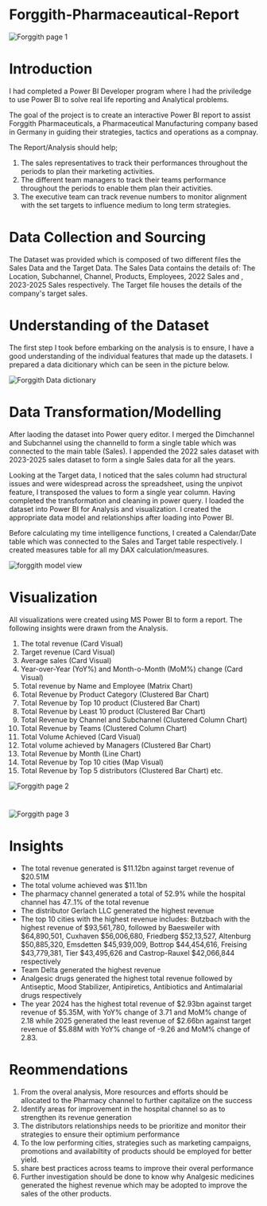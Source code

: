 # Forggith-Pharmaceautical-Report

![Forggith page 1](https://github.com/Chisom0089/Forggith-Pharmaceautical-Report/assets/138637505/086e42ba-10e1-4191-b5d8-19b6f86e3dde)

# Introduction
I had completed a Power BI Developer program where I had the priviledge to use Power BI to solve real life reporting and Analytical problems. 

The goal of the project is to create an interactive Power BI report to assist Forggith Pharmaceuticals, a Pharmaceutical Manufacturing company based in Germany in guiding their strategies, tactics and operations as a compnay.

The Report/Analysis should help;
1. The sales representatives to track their performances throughout the periods to plan their marketing activities.
2. The different team managers to track their teams performance throughout the periods to enable them plan their activities.
3. The executive team can track revenue numbers to monitor alignment with the set targets to influence medium to long term strategies.

# Data Collection and Sourcing
The Dataset was provided which is composed of two different files the Sales Data and the Target Data. The Sales Data contains the details of: The Location, Subchannel, Channel, Products, Employees, 2022 Sales and , 2023-2025 Sales respectively. The Target file houses the details of the company's target sales. 

# Understanding of the Dataset
The first step I took before embarking on the analysis is to ensure, I have a good understanding of the individual features that made up the datasets. I prepared a data dicitionary which can be seen in the picture below.

![Forggith Data dictionary](https://github.com/Chisom0089/Forggith-Pharmaceautical-Report/assets/138637505/7a87785e-b2f9-4ace-a0d3-84b056da1aca)

# Data Transformation/Modelling
After laoding the dataset into Power query editor. I merged the Dimchannel and Subchannel using the channelId to form a single table which was connected to the main table (Sales). I appended the 2022 sales dataset with 2023-2025 sales dataset to form a single Sales data for all the years.

Looking at the Target data, I noticed that the sales column had structural issues and were widespread across the spreadsheet, using the unpivot feature, I transposed the values to form a single year column.  Having completed the transformation and cleaning in power query. I loaded the dataset into Power BI for Analysis and visualization. I created the appropriate data model and relationships after loading into Power BI. 

Before calculating my time intelligence functions, I created a Calendar/Date table which was connected to the Sales and Target table respectively. I created measures table for all my DAX calculation/measures.

![forggith model view](https://github.com/Chisom0089/Forggith-Pharmaceautical-Report/assets/138637505/8ceeabb6-4207-4a2a-a26e-4b026d38948b)

# Visualization
All visualizations were created using MS Power BI to form a report. The following insights were drawn from the Analysis.
1. The total revenue (Card Visual)
2. Target revenue (Card Visual)
3. Average sales (Card Visual)
4. Year-over-Year (YoY%) and Month-o-Month (MoM%) change (Card Visual)
5. Total revenue by Name and Employee (Matrix Chart)
6. Total Revenue by Product Category (Clustered Bar Chart)
7. Total Revenue by Top 10 product (Clustered Bar Chart)
8. Total Revenue by Least 10 product (Clustered Bar Chart)
9. Total Revenue by Channel and Subchannel (Clustered Column Chart)
10. Total Revenue by Teams (Clustered Column Chart)
11. Total Volume Achieved (Card Visual)
12. Total volume achieved by Managers (Clustered Bar Chart)
13. Total Revenue by Month (Line Chart)
14. Total Revenue by Top 10 cities (Map Visual)
15. Total Revenue by Top 5 distributors (Clustered Bar Chart) etc.

![Forggith page 2](https://github.com/Chisom0089/Forggith-Pharmaceautical-Report/assets/138637505/37303a64-5735-4f92-868d-0a7a7e23a07f)

# 

![Forggith page 3](https://github.com/Chisom0089/Forggith-Pharmaceautical-Report/assets/138637505/cc0b4880-f411-4c4a-b653-f054371e0c51)

# Insights
- The total revenue generated is $11.12bn against target revenue of $20.51M
- The total volume achieved was $11.1bn
- The pharmacy channel generated a total of 52.9% while the hospital channel has 47..1% of the total revenue
- The distributor Gerlach LLC generated the highest revenue
- The top 10 cities with the highest revenue includes: Butzbach with the highest revenue of $93,561,780, followed by Baesweiler with $64,890,501, Cuxhaven $56,006,680, Friedberg $52,13,527, Altenburg $50,885,320, Emsdetten $45,939,009, Bottrop $44,454,616,  Freising $43,779,381, Tier $43,495,626 and Castrop-Rauxel $42,066,844 respectively
- Team Delta generated the highest revenue
- Analgesic drugs generated the highest total revenue followed by Antiseptic, Mood Stabilizer, Antipiretics, Antibiotics and Antimalarial drugs respectively
- The year 2024 has the highest total revenue of $2.93bn against target revenue of $5.35M, with YoY% change of 3.71 and MoM% change of 2.18 while 2025 generated the least revenue of $2.66bn against target revenue of $5.88M with YoY% change of -9.26 and MoM% change of 2.83.

# Reommendations
1. From the overal analysis, More resources and efforts should be allocated to the Pharmacy channel to further capitalize on the success
2. Identify areas for improvement in the hospital channel so as to strengthen its revenue generation
3. The distributors relationships needs to be prioritize and monitor their strategies to ensure their optimium performance
4. To the low performing cities, strategies such as marketing campaigns, promotions and availabiltity of products should be employed for better yield.
5. share best practices across teams to improve their overal performance
6. Further investigation should be done to know why Analgesic medicines generated the highest revenue which may be adopted to improve the sales of the other products.
